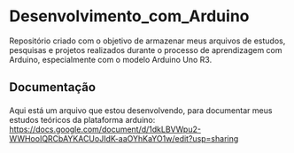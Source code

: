 # Desenvolvimento_com_Arduino
Repositório criado com o objetivo de armazenar meus arquivos de estudos, pesquisas e projetos realizados durante o processo de aprendizagem com Arduino, especialmente com o modelo Arduino Uno R3.

## Documentação</p>
Aqui está um arquivo que estou desenvolvendo, para documentar meus estudos teóricos da plataforma arduino: 
https://docs.google.com/document/d/1dkLBVWpu2-WWHooIQRCbAYKACUoJIdK-aaOYhKaYO1w/edit?usp=sharing
